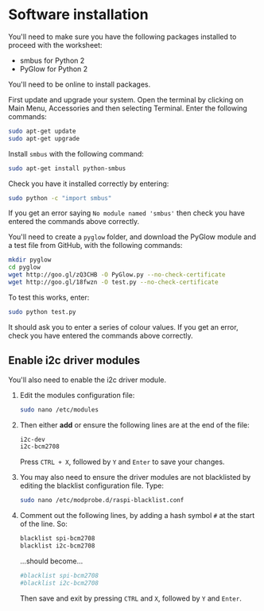 # Software installation

You'll need to make sure you have the following packages installed to proceed with the worksheet:

- smbus for Python 2
- PyGlow for Python 2

You'll need to be online to install packages.

First update and upgrade your system. Open the terminal by clicking on Main Menu, Accessories and then selecting Terminal. Enter the following commands:

```bash
sudo apt-get update
sudo apt-get upgrade
```

Install `smbus` with the following command:

```bash
sudo apt-get install python-smbus
```

Check you have it installed correctly by entering:

```bash
sudo python -c "import smbus"
```

If you get an error saying `No module named 'smbus'` then check you have entered the commands above correctly.

You'll need to create a `pyglow` folder, and download the PyGlow module and a test file from GitHub, with the following commands:

```bash
mkdir pyglow
cd pyglow
wget http://goo.gl/zQ3CHB -O PyGlow.py --no-check-certificate
wget http://goo.gl/18fwzn -O test.py --no-check-certificate
```

To test this works, enter:

```bash
sudo python test.py
```

It should ask you to enter a series of colour values. If you get an error, check you have entered the commands above correctly.

## Enable i2c driver modules

You'll also need to enable the i2c driver module.

1. Edit the modules configuration file:

    ```bash
    sudo nano /etc/modules
    ```

1. Then either **add** or ensure the following lines are at the end of the file:

    ```bash
    i2c-dev
    i2c-bcm2708
    ```

    Press `CTRL + X`, followed by `Y` and `Enter` to save your changes.

1. You may also need to ensure the driver modules are not blacklisted by editing the blacklist configuration file. Type:

    ```bash
    sudo nano /etc/modprobe.d/raspi-blacklist.conf
    ```

1. Comment out the following lines, by adding a hash symbol `#` at the start of the line. So:

    ```bash
    blacklist spi-bcm2708
    blacklist i2c-bcm2708
    ```

    ...should become...

    ```bash
    #blacklist spi-bcm2708
    #blacklist i2c-bcm2708
    ```

    Then save and exit by pressing `CTRL` and `X`, followed by `Y` and `Enter`.
